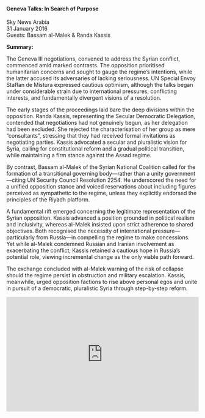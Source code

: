 <h4>Geneva Talks: In Search of Purpose</h4>

Sky News Arabia  
31 January 2016  
Guests: Bassam al-Malek & Randa Kassis

<b>Summary:</b>

The Geneva III negotiations, convened to address the Syrian conflict, commenced amid marked contrasts. The opposition prioritised humanitarian concerns and sought to gauge the regime’s intentions, while the latter accused its adversaries of lacking seriousness. UN Special Envoy Staffan de Mistura expressed cautious optimism, although the talks began under considerable strain due to international pressures, conflicting interests, and fundamentally divergent visions of a resolution.

The early stages of the proceedings laid bare the deep divisions within the opposition. Randa Kassis, representing the Secular Democratic Delegation, contended that negotiations had not genuinely begun, as her delegation had been excluded. She rejected the characterisation of her group as mere “consultants”, stressing that they had received formal invitations as negotiating parties. Kassis advocated a secular and pluralistic vision for Syria, calling for constitutional reform and a gradual political transition, while maintaining a firm stance against the Assad regime.

By contrast, Bassam al-Malek of the Syrian National Coalition called for the formation of a transitional governing body—rather than a unity government—citing UN Security Council Resolution 2254. He underscored the need for a unified opposition stance and voiced reservations about including figures perceived as sympathetic to the regime, unless they explicitly endorsed the principles of the Riyadh platform.

A fundamental rift emerged concerning the legitimate representation of the Syrian opposition. Kassis advanced a position grounded in political realism and inclusivity, whereas al-Malek insisted upon strict adherence to shared objectives. Both recognised the necessity of international pressure—particularly from Russia—in compelling the regime to make concessions. Yet while al-Malek condemned Russian and Iranian involvement as exacerbating the conflict, Kassis retained a cautious hope in Russia’s potential role, viewing incremental change as the only viable path forward.

The exchange concluded with al-Malek warning of the risk of collapse should the regime persist in obstruction and military escalation. Kassis, meanwhile, urged opposition factions to rise above personal egos and unite in pursuit of a democratic, pluralistic Syria through step-by-step reform.

<p></p>
<center>
<div style="display: flex; justify-content: center; position:relative;width: 100%;height: 300px;"><iframe
    src="https://iframe.mediadelivery.net/embed/460223/a4e2bd63-347b-49ff-b9c6-2db88ea09498?autoplay=false&loop=false&muted=false&preload=true&responsive=true"
    loading="lazy" style="border:0;height:100%;width: 520px;"
    allow="accelerometer;gyroscope;autoplay;encrypted-media;picture-in-picture;" allowfullscreen="true"></iframe>
</div>
</center>  
<p></p>	

